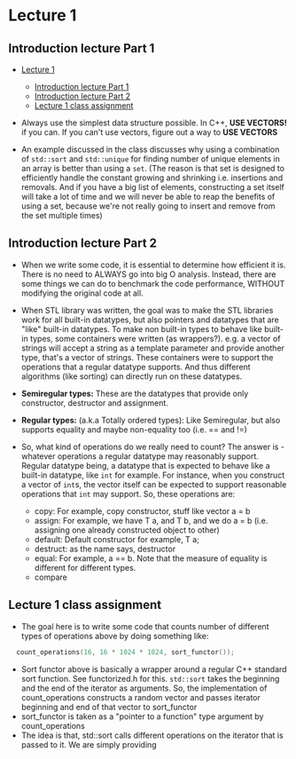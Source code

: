 # Lecture 1

## Introduction lecture Part 1

- [Lecture 1](#lecture-1)

  - [Introduction lecture Part 1](#introduction-lecture-part-1)
  - [Introduction lecture Part 2](#introduction-lecture-part-2)
  - [Lecture 1 class assignment](#lecture-1-class-assignment)

- Always use the simplest data structure possible. In C++, **USE VECTORS!** if you can. If you can't use vectors, figure out a way to **USE VECTORS**
- An example discussed in the class discusses why using a combination of `std::sort` and `std::unique` for finding number of unique elements in an array is better than using a `set`. (The reason is that set is designed to efficiently handle the constant growing and shrinking i.e. insertions and removals. And if you have a big list of elements, constructing a set itself will take a lot of time and we will never be able to reap the benefits of using a set, because we're not really going to insert and remove from the set multiple times)

## Introduction lecture Part 2

- When we write some code, it is essential to determine how efficient it is. There is no need to ALWAYS go into big O analysis. Instead, there are some things we can do to benchmark the code performance, WITHOUT modifying the original code at all.
- When STL library was written, the goal was to make the STL libraries work for all built-in datatypes, but also pointers and datatypes that are "like" built-in datatypes. To make non built-in types to behave like built-in types, some containers were written (as wrappers?). e.g. a vector of strings will accept a string as a template parameter and provide another type, that's a vector of strings. These containers were to support the operations that a regular datatype supports. And thus different algorithms (like sorting) can directly run on these datatypes.

- **Semiregular types:** These are the datatypes that provide only constructor, destructor and assignment.
- **Regular types:** (a.k.a Totally ordered types): Like Semiregular, but also supports equality and maybe non-equality too (i.e. == and !=)
- So, what kind of operations do we really need to count? The answer is - whatever operations a regular datatype may reasonably support. Regular datatype being, a datatype that is expected to behave like a built-in datatype, like `int` for example. For instance, when you construct a vector of `int`s, the vector itself can be expected to support reasonable operations that `int` may support. So, these operations are:
  - copy: For example, copy constructor, stuff like vector a = b
  - assign: For example, we have T a, and T b, and we do a = b (i.e. assigning one already constructed object to other)
  - default: Default constructor for example, T a;
  - destruct: as the name says, destructor
  - equal: For example, a == b. Note that the measure of equality is different for different types.
  - compare

## Lecture 1 class assignment

- The goal here is to write some code that counts number of different types of operations above by doing something like:

```cpp
  count_operations(16, 16 * 1024 * 1024, sort_functor());
```

- Sort functor above is basically a wrapper around a regular C++ standard sort function. See functorized.h for this. `std::sort` takes the beginning and the end of the iterator as arguments. So, the implementation of count_operations constructs a random vector and passes iterator beginning and end of that vector to sort_functor
- sort_functor is taken as a "pointer to a function" type argument by count_operations
- The idea is that, std::sort calls different operations on the iterator that is passed to it. We are simply providing

